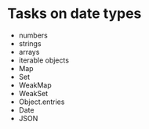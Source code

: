 # Tasks on date types

- numbers
- strings
- arrays
- iterable objects
- Map
- Set
- WeakMap
- WeakSet
- Object.entries
- Date
- JSON
